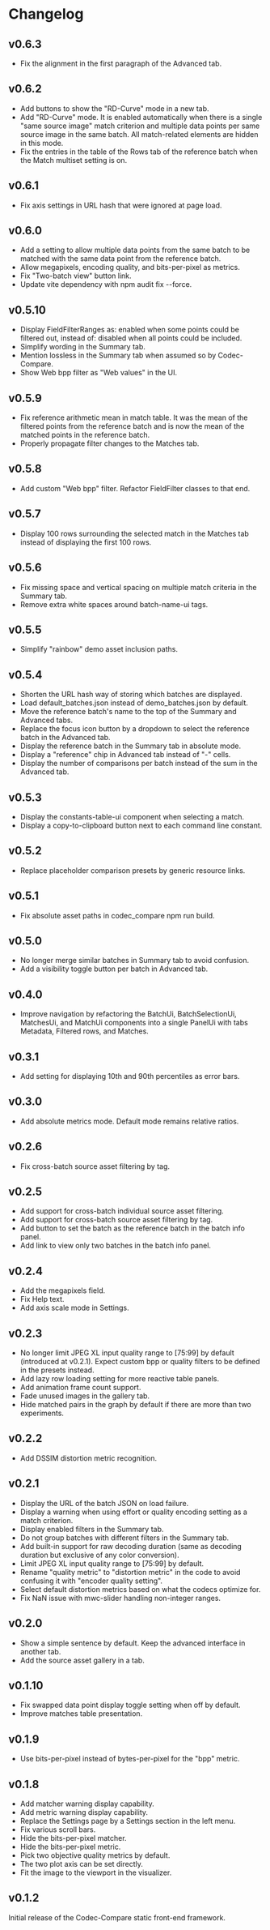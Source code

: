 # Changelog

## v0.6.3

- Fix the alignment in the first paragraph of the Advanced tab.

## v0.6.2

- Add buttons to show the "RD-Curve" mode in a new tab.
- Add "RD-Curve" mode. It is enabled automatically when there is a single "same
  source image" match criterion and multiple data points per same source image
  in the same batch. All match-related elements are hidden in this mode.
- Fix the entries in the table of the Rows tab of the reference batch when the
  Match multiset setting is on.

## v0.6.1

- Fix axis settings in URL hash that were ignored at page load.

## v0.6.0

- Add a setting to allow multiple data points from the same batch to be matched
  with the same data point from the reference batch.
- Allow megapixels, encoding quality, and bits-per-pixel as metrics.
- Fix "Two-batch view" button link.
- Update vite dependency with npm audit fix --force.

## v0.5.10

- Display FieldFilterRanges as: enabled when some points could be filtered out,
  instead of: disabled when all points could be included.
- Simplify wording in the Summary tab.
- Mention lossless in the Summary tab when assumed so by Codec-Compare.
- Show Web bpp filter as "Web values" in the UI.

## v0.5.9

- Fix reference arithmetic mean in match table. It was the mean of the filtered
  points from the reference batch and is now the mean of the matched points in
  the reference batch.
- Properly propagate filter changes to the Matches tab.

## v0.5.8

- Add custom "Web bpp" filter. Refactor FieldFilter classes to that end.

## v0.5.7

- Display 100 rows surrounding the selected match in the Matches tab instead of
  displaying the first 100 rows.

## v0.5.6

- Fix missing space and vertical spacing on multiple match criteria in the
  Summary tab.
- Remove extra white spaces around batch-name-ui tags.

## v0.5.5

- Simplify "rainbow" demo asset inclusion paths.

## v0.5.4

- Shorten the URL hash way of storing which batches are displayed.
- Load default_batches.json instead of demo_batches.json by default.
- Move the reference batch's name to the top of the Summary and Advanced tabs.
- Replace the focus icon button by a dropdown to select the reference batch in
  the Advanced tab.
- Display the reference batch in the Summary tab in absolute mode.
- Display a "reference" chip in Advanced tab instead of "-" cells.
- Display the number of comparisons per batch instead of the sum in the Advanced
  tab.

## v0.5.3

- Display the constants-table-ui component when selecting a match.
- Display a copy-to-clipboard button next to each command line constant.

## v0.5.2

- Replace placeholder comparison presets by generic resource links.

## v0.5.1

- Fix absolute asset paths in codec_compare npm run build.

## v0.5.0

- No longer merge similar batches in Summary tab to avoid confusion.
- Add a visibility toggle button per batch in Advanced tab.

## v0.4.0

- Improve navigation by refactoring the BatchUi, BatchSelectionUi, MatchesUi,
  and MatchUi components into a single PanelUi with tabs Metadata, Filtered
  rows, and Matches.

## v0.3.1

- Add setting for displaying 10th and 90th percentiles as error bars.

## v0.3.0

- Add absolute metrics mode. Default mode remains relative ratios.

## v0.2.6

- Fix cross-batch source asset filtering by tag.

## v0.2.5

- Add support for cross-batch individual source asset filtering.
- Add support for cross-batch source asset filtering by tag.
- Add button to set the batch as the reference batch in the batch info panel.
- Add link to view only two batches in the batch info panel.

## v0.2.4

- Add the megapixels field.
- Fix Help text.
- Add axis scale mode in Settings.

## v0.2.3

- No longer limit JPEG XL input quality range to [75:99] by default (introduced
  at v0.2.1). Expect custom bpp or quality filters to be defined in the presets
  instead.
- Add lazy row loading setting for more reactive table panels.
- Add animation frame count support.
- Fade unused images in the gallery tab.
- Hide matched pairs in the graph by default if there are more than two
  experiments.

## v0.2.2

- Add DSSIM distortion metric recognition.

## v0.2.1

- Display the URL of the batch JSON on load failure.
- Display a warning when using effort or quality encoding setting as a match
  criterion.
- Display enabled filters in the Summary tab.
- Do not group batches with different filters in the Summary tab.
- Add built-in support for raw decoding duration (same as decoding duration but
  exclusive of any color conversion).
- Limit JPEG XL input quality range to [75:99] by default.
- Rename "quality metric" to "distortion metric" in the code to avoid confusing
  it with "encoder quality setting".
- Select default distortion metrics based on what the codecs optimize for.
- Fix NaN issue with mwc-slider handling non-integer ranges.

## v0.2.0

- Show a simple sentence by default. Keep the advanced interface in another tab.
- Add the source asset gallery in a tab.

## v0.1.10

- Fix swapped data point display toggle setting when off by default.
- Improve matches table presentation.

## v0.1.9

- Use bits-per-pixel instead of bytes-per-pixel for the "bpp" metric.

## v0.1.8

- Add matcher warning display capability.
- Add metric warning display capability.
- Replace the Settings page by a Settings section in the left menu.
- Fix various scroll bars.
- Hide the bits-per-pixel matcher.
- Hide the bits-per-pixel metric.
- Pick two objective quality metrics by default.
- The two plot axis can be set directly.
- Fit the image to the viewport in the visualizer.

## v0.1.2

Initial release of the Codec-Compare static front-end framework.
